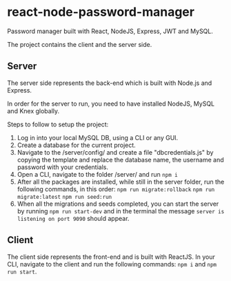 # react-node-password-manager
Password manager built with React, NodeJS, Express, JWT and MySQL.

The project contains the client and the server side.
## Server
The server side represents the back-end which is built with Node.js and Express.

In order for the server to run, you need to have installed NodeJS, MySQL and Knex globally.

Steps to follow to setup the project:

1. Log in into your local MySQL DB, using a CLI or any GUI.
2. Create a database for the current project. 
3. Navigate to the /server/config/ and create a file "dbcredentials.js" by copying the template and replace the database name, the username and password with your credentials.
4. Open a CLI, navigate to the folder /server/ and run ```npm i```
5. After all the packages are installed, while still in the server folder, run the following commands, in this order:
    ```npm run migrate:rollback``` 
    ```npm run migrate:latest```
    ```npm run seed:run```
6. When all the migrations and seeds completed, you can start the server by running ```npm run start-dev``` and in the terminal the message ```server is listening on port 9090``` should appear.

## Client
The client side represents the front-end and is built with ReactJS.
In your CLI, navigate to the client and run the following commands:
```npm i``` and ```npm run start```.
